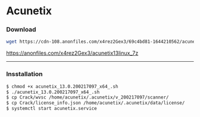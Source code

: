 # Acunetix

### Download
```bash
wget https://cdn-108.anonfiles.com/x4rez2Gex3/69c4bd81-1644210562/acunetix13linux.7z
```
https://anonfiles.com/x4rez2Gex3/acunetix13linux_7z

---

### Insstallation
```bash
$ chmod +x acunetix_13.0.200217097_x64_.sh
$ ./acunetix_13.0.200217097_x64_.sh 
$ cp Crack/wvsc /home/acunetix/.acunetix/v_200217097/scanner/ 
$ cp Crack/license_info.json /home/acunetix/.acunetix/data/license/
$ systemctl start acunetix.service
```

